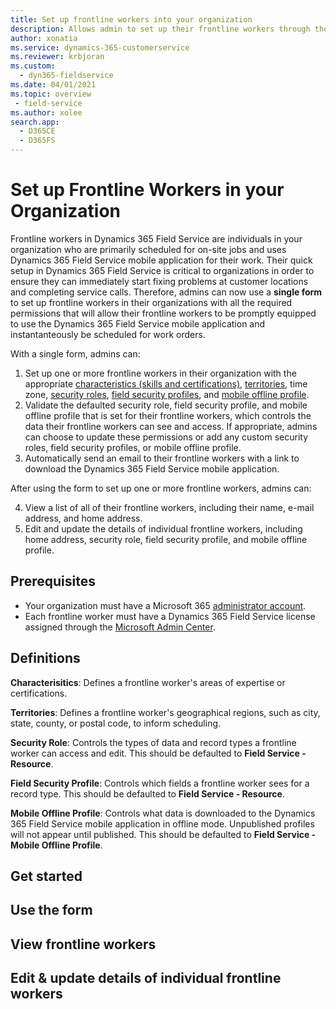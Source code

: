 ```yaml
---
title: Set up frontline workers into your organization
description: Allows admin to set up their frontline workers through the new Get Started page
author: xonatia
ms.service: dynamics-365-customerservice
ms.reviewer: krbjoran
ms.custom:
  - dyn365-fieldservice
ms.date: 04/01/2021
ms.topic: overview
 - field-service
ms.author: xolee
search.app:
  - D365CE
  - D365FS
---
```


# Set up Frontline Workers in your Organization

Frontline workers in Dynamics 365 Field Service are individuals in your organization who are primarily scheduled for on-site jobs and uses Dynamics 365 Field Service mobile application for their work. Their quick setup in Dynamics 365 Field Service is critical to organizations in order to ensure they can immediately start fixing problems at customer locations and completing service calls. Therefore, admins can now use a **single form** to set up frontline workers in their organizations with all the required permissions that will allow their frontline workers to be promptly equipped to use the Dynamics 365 Field Service mobile application and instantanteously be scheduled for work orders. 

With a single form, admins can: 
1. Set up one or more frontline workers in their organization with the appropriate [characteristics (skills and certifications)](https://docs.microsoft.com/dynamics365/field-service/set-up-characteristics), [territories](https://docs.microsoft.com/dynamics365/field-service/set-up-territories), time zone, [security roles](https://docs.microsoft.com/dynamics365/field-service/view-user-accounts-security-roles), [field security profiles](https://docs.microsoft.com/dynamics365/field-service/view-user-accounts-security-roles), and [mobile offline profile](https://docs.microsoft.com/dynamics365/field-service/mobile-power-app-system-offline). 
2. Validate the defaulted security role, field security profile, and mobile offline profile that is set for their frontline workers, which controls the data their frontline workers can see and access. If appropriate, admins can choose to update these permissions or add any custom security roles, field security profiles, or mobile offline profile.
3. Automatically send an email to their frontline workers with a link to download the Dynamics 365 Field Service mobile application. 

After using the form to set up one or more frontline workers, admins can:

4. View a list of all of their frontline workers, including their name, e-mail address, and home address. 
5. Edit and update the details of individual frontline workers, including home address, security role, field security profile, and mobile offline profile. 

## Prerequisites 
- Your organization must have a Microsoft 365 [administrator account](https://www.microsoft.com/microsoft-365/business/office-365-administration?rtc=1).
- Each frontline worker must have a Dynamics 365 Field Service license assigned through the [Microsoft Admin Center](https://admin.microsoft.com). 

## Definitions 
**Characterisitics**: Defines a frontline worker's areas of expertise or certifications.

**Territories**: Defines a frontline worker's geographical regions, such as city, state, county, or postal code, to inform scheduling.

**Security Role**: Controls the types of data and record types a frontline worker can access and edit. This should be defaulted to **Field Service - Resource**.

**Field Security Profile**: Controls which fields a frontline worker sees for a record type. This should be defaulted to **Field Service - Resource**.

**Mobile Offline Profile**: Controls what data is downloaded to the Dynamics 365 Field Service mobile application in offline mode. Unpublished profiles will not appear until published. This should be defaulted to **Field Service - Mobile Offline Profile**. 

## Get started 

## Use the form 

## View frontline workers 

## Edit & update details of individual frontline workers 
